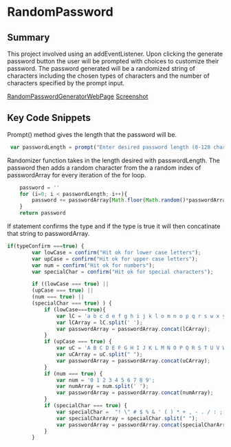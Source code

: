 # RandomPassword

## Summary

This project involved using an addEventListener. Upon clicking the generate password button the user will be prompted with choices to customize their password. The password  generated will be a randomized string of characters including the chosen types of characters and the number of characters specified by the prompt input.

[RandomPasswordGeneratorWebPage](https://sambalogna.github.io/RandomPassword/)
[Screenshot](./assets/Capture.PNG)

## Key Code Snippets

Prompt() method gives the length that the password will be.
```Javascript 
 var passwordLength = prompt("Enter desired password length (8-128 characters):")
```

Randomizer function takes in the length desired with passwordLength. The password then adds a random character from the a random index of passwordArray for every iteration of the for loop.
```Javascript
    password = ''
    for (i=0; i < passwordLength; i++){ 
        password += passwordArray[Math.floor(Math.random()*passwordArray.length)];  
    }
    return password
``` 

If statement confirms the type and if the type is true it will then concatinate that string to passwordArray.
```Javascript 
if(typeConfirm ===true) {
        var lowCase = confirm("Hit ok for lower case letters");
        var upCase = confirm("Hit ok for upper case letters");
        var num = confirm("Hit ok for numbers");
        var specialChar = confirm("Hit ok for special characters"); 

        if ((lowCase === true) || 
        (upCase === true) || 
        (num === true) || 
        (specialChar === true) ) {
            if (lowCase===true){
                var lC = 'a b c d e f g h i j k l o m n o p q r s w x y z';
                var lCArray = lC.split(' ');
                var passwordArray = passwordArray.concat(lCArray);
            }
            if (upCase === true) {
                var uC = 'A B C D E F G H I J K L M N O P Q R S T U V W X Y Z';
                var uCArray = uC.split(" ");
                var passwordArray = passwordArray.concat(uCArray);
            }
            if (num === true) {
                var num = '0 1 2 3 4 5 6 7 8 9';
                var numArray = num.split(' ');
                var passwordArray = passwordArray.concat(numArray);
            }
            if (specialChar === true) {
                var specialChar =  "! \" # $ % & ' ( ) * + , - . / : ; < = > ? @ [ \\ ] ^ _ ` { | } ~";
                var specialCharArray = specialChar.split(" ");
                var passwordArray = passwordArray.concat(specialCharArray);
            } 
        }
```